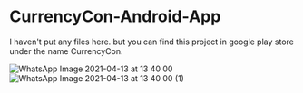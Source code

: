 
# CurrencyCon-Android-App

I haven't put any files here. but you can find this project in google play store under the name CurrencyCon.

![WhatsApp Image 2021-04-13 at 13 40 00](https://user-images.githubusercontent.com/39830419/114540120-d6871280-9c5d-11eb-98fd-9d89e502ba9c.jpeg)
![WhatsApp Image 2021-04-13 at 13 40 00 (1)](https://user-images.githubusercontent.com/39830419/114540165-e1da3e00-9c5d-11eb-87d9-f796c97b7d73.jpeg)
